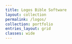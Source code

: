 ```yaml
---
title: Logos Bible Software
layout: collection
permalink: /logos/
collection: portfolio
entries_layout: grid
classes: wide
---
```

